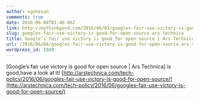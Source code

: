 ```yaml
---
author: vguhesan
comments: true
date: 2016-06-04T01:46:06Z
link: http://mythinkpond.com/2016/06/03/googles-fair-use-victory-is-good-for-open-source-ars-technica/
slug: googles-fair-use-victory-is-good-for-open-source-ars-technica
title: Google’s fair use victory is good for open source | Ars Technica
url: /2016/06/04/googles-fair-use-victory-is-good-for-open-source-ars-technica/
wordpress_id: 1040
---
```


[Google’s fair use victory is good for open source | Ars Technica] is good,have a look at it! [http://arstechnica.com/tech-policy/2016/06/googles-fair-use-victory-is-good-for-open-source/](http://arstechnica.com/tech-policy/2016/06/googles-fair-use-victory-is-good-for-open-source/)
